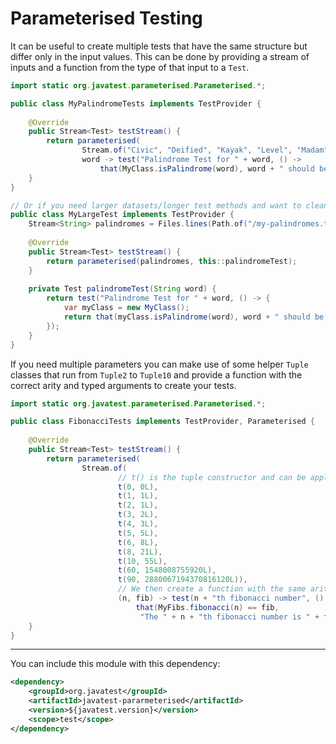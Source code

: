 # Parameterised Testing

It can be useful to create multiple tests that have the same structure but differ only in the input values. This can be 
done by providing a stream of inputs and a function from the type of that input to a `Test`.

```java
import static org.javatest.parameterised.Parameterised.*;

public class MyPalindromeTests implements TestProvider {
    
    @Override
    public Stream<Test> testStream() {
        return parameterised(
                Stream.of("Civic", "Deified", "Kayak", "Level", "Madam"),
                word -> test("Palindrome Test for " + word, () ->
                    that(MyClass.isPalindrome(word), word + " should be a palindrome")));
    }
}

// Or if you need larger datasets/longer test methods and want to clean up the code:
public class MyLargeTest implements TestProvider {
    Stream<String> palindromes = Files.lines(Path.of("/my-palindromes.txt"));
    
    @Override
    public Stream<Test> testStream() {
        return parameterised(palindromes, this::palindromeTest);
    }
    
    private Test palindromeTest(String word) {
        return test("Palindrome Test for " + word, () -> {
            var myClass = new MyClass();
            return that(myClass.isPalindrome(word), word + " should be a palindrome"); 
        }); 
    }
}
```

If you need multiple parameters you can make use of some helper `Tuple` classes that run from `Tuple2` to `Tuple10`
and provide a function with the correct arity and typed arguments to create your tests.

```java
import static org.javatest.parameterised.Parameterised.*;

public class FibonacciTests implements TestProvider, Parameterised {
    
    @Override
    public Stream<Test> testStream() {
        return parameterised(
                Stream.of(
                        // t() is the tuple constructor and can be applied to up to 10 arguments
                        t(0, 0L),
                        t(1, 1L),
                        t(2, 1L),
                        t(3, 2L),
                        t(4, 3L),
                        t(5, 5L),
                        t(6, 8L),
                        t(8, 21L),
                        t(10, 55L),
                        t(60, 1548008755920L),
                        t(90, 2880067194370816120L)),
                        // We then create a function with the same arity and types as our tuples
                        (n, fib) -> test(n + "th fibonacci number", () ->
                            that(MyFibs.fibonacci(n) == fib,
                             "The " + n + "th fibonacci number is " + fib)));
    }
}
```

_______

You can include this module with this dependency: 

```xml
<dependency>
    <groupId>org.javatest</groupId>
    <artifactId>javatest-pararmeterised</artifactId>
    <version>${javatest.version}</version>
    <scope>test</scope>
</dependency>
```
